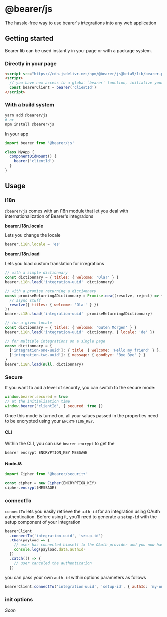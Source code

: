 # @bearer/js

The hassle-free way to use bearer's integrations into any web application

## Getting started

Bearer lib can be used instantly in your page or with a package system.

### Directly in your page

```html
<script src="https://cdn.jsdelivr.net/npm/@bearer/js@beta5/lib/bearer.production.min.js"></script>
<script>
  // you have now access to a global `bearer` function, initialize your code by passing the `clientId` as parameter
  const bearerClient = bearer('clientId')
</script>
```

### With a build system

```bash
yarn add @bearer/js
# or
npm install @bearer/js
```

In your app

```jsx
import bearer from '@bearer/js'

class MyApp {
  componentDidMount() {
    bearer('clientId')
  }
}
```

## Usage

### i18n

`@bearer/js` comes with an i18n module that let you deal with internationalization of Bearer's integrations

**bearer.i18n.locale**

Lets you change the locale

```js
bearer.i18n.locale = 'es'
```

**bearer.i18n.load**

Lets you load custom translation for integrations

```js
// with a simple dictionnary
const dictionnary = { titles: { welcome: 'Ola!' } }
bearer.i18n.load('integration-uuid', dictionnary)

// with a promise returning a dictionnary
const promiseReturningADictionnary = Promise.new((resolve, reject) => {
  // async stuff
  resolve({ titles: { welcome: 'Ola!' } })
})
bearer.i18n.load('integration-uuid', promiseReturningADictionnary)

// for a given locale
const dictionnary = { titles: { welcome: 'Guten Morgen' } }
bearer.i18n.load('integration-uuid', dictionnary, { locale: 'de' })

// for multiple integrations on a single page
const dictionnary = {
  ['integration-one-uuid']: { title: { welcome: 'Hello my friend' } },
  ['integration-two-uuid']: { message: { goodbye: 'Bye Bye' } }
}
bearer.i18n.load(null, dictionnary)
```

### Secure

If you want to add a level of security, you can switch to the secure mode:

```js
window.bearer.secured = true
// at the initialisation time
window.bearer('clientId', { secured: true })
```

Once this mode is turned on, all your values passed in the properties need to be encrypted using your `ENCRYPTION_KEY`.

#### CLI

Within the CLI, you can use `bearer encrypt` to get the

```js
bearer encrypt ENCRYPTION_KEY MESSAGE
```

#### NodeJS

```typescript
import Cipher from '@bearer/security'

const cipher = new Cipher(ENCRYPTION_KEY)
cipher.encrypt(MESSAGE)
```

### connectTo

`connectTo` lets you easily retrieve the `auth-id` for an integration using OAuth authentication. Before using it, you'll need to generate a `setup-id` with the setup component of your integration

```js
bearerClient
  .connectTo('integration-uuid', 'setup-id')
  .then(payload => {
    // user has connected himself to the OAuth provider and you now have access to the authId
    console.log(payload.data.authId)
  })
  .catch(() => {
    // user canceled the authentication
  })
```

you can pass your own `auth-id` within options parameters as follows

```js
bearerClient.connectTo('integration-uuid', 'setup-id', { authId: 'my-own-non-guessable-auth-id' })
```

### init options

_Soon_

